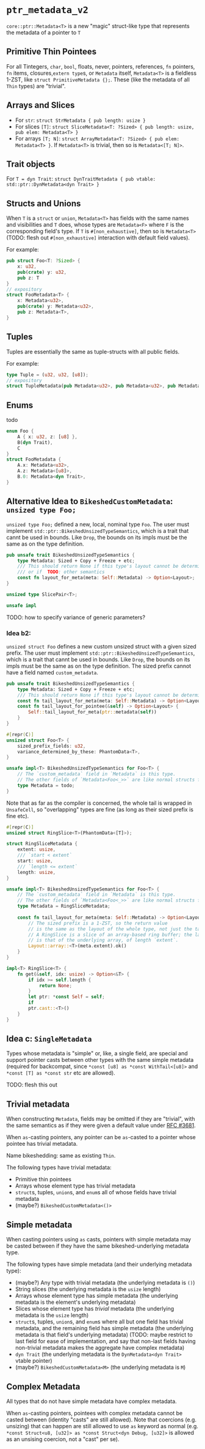 # `ptr_metadata_v2`

`core::ptr::Metadata<T>` is a new "magic" struct-like type that represents the metadata of a pointer to `T`

## Primitive Thin Pointees

For all Tintegers, `char`, `bool`, floats, never, pointers, references, `fn` pointers, `fn` items, closures,`extern type`s, or `Metadata` itself, `Metadata<T>` is a fieldless 1-ZST, like `struct PrimitiveMetadata {};`. These (like the metadata of all `Thin` types) are "trivial".

## Arrays and Slices
* For `str`: `struct StrMetadata { pub length: usize }`
* For slices `[T]`: `struct SliceMetadata<T: ?Sized> { pub length: usize, pub elem: Metadata<T> }`
* For arrays `[T; N]`: `struct ArrayMetadata<T: ?Sized> { pub elem: Metadata<T> }`. If `Metadata<T>` is trivial, then so is `Metadata<[T; N]>`.

## Trait objects

For `T = dyn Trait`: `struct DynTraitMetadata { pub vtable: std::ptr::DynMetadata<dyn Trait> }`


## Structs and Unions

When `T` is a `struct` or `union`, `Metadata<T>` has fields with the same names and visibilities and `T` does, whose types are `Metadata<F>` where `F` is the corresponding field's type. If `T` is `#[non_exhaustive]`, then so is `Metadata<T>` (TODO: flesh out `#[non_exhaustive]` interaction with default field values).

For example:

```Rust
pub struct Foo<T: ?Sized> {
	x: u32,
	pub(crate) y: u32,
	pub z: T
}
// expository
struct FooMetadata<T> {
	x: Metadata<u32>,
	pub(crate) y: Metadata<u32>,
	pub z: Metadata<T>,
}
```


## Tuples

Tuples are essentially the same as tuple-structs with all public fields.

For example:

```Rust
type Tuple = (u32, u32, [u8]);
// expository
struct TupleMetadata(pub Metadata<u32>, pub Metadata<u32>, pub Metadata<[u8]>);
```

## Enums

todo

```Rust  
enum Foo {
	A { x: u32, z: [u8] },
	B(dyn Trait),
	C
}
struct FooMetadata {
	A.x: Metadata<u32>,
	A.z: Metadata<[u8]>,
	B.0: Metadata<dyn Trait>,
}
```

## Alternative Idea to `BikeshedCustomMetadata`: `unsized type Foo;`

`unsized type Foo;` defined a new, local, nominal type `Foo`. The user must implement `std::ptr::BikeshedUnsizedTypeSemantics`, which is a trait that cannt be used in bounds. Like `Drop`, the bounds on its impls must be the same as on the type definition.

```Rust
pub unsafe trait BikeshedUnsizedTypeSemantics {
	type Metadata: Sized + Copy + Freeze + etc;
	/// This should return None if this type's layout cannot be determined statically,
	/// or if  TODO: other semantics
	const fn layout_for_meta(meta: Self::Metadata) -> Option<Layout>;
}
```

```Rust
unsized type SlicePair<T>;

unsafe impl 
```

TODO: how to specify variance of generic parameters?  


### Idea b2:

`unsized struct Foo` defines a new custom unsized struct with a given sized prefix. The user must implement `std::ptr::BikeshedUnsizedTypeSemantics`, which is a trait that cannt be used in bounds. Like `Drop`, the bounds on its impls must be the same as on the type definition. The sized prefix cannot have a field named `custom_metadata`.

```Rust
pub unsafe trait BikeshedUnsizedTypeSemantics {
	type Metadata: Sized + Copy + Freeze + etc;
	/// This should return None if this type's layout cannot be determined statically from the metadata, either from this particular metadata value (e.g. slice byte-length overflow), or in general (e.g. `CStr` or length-prefixed arrays).
	const fn tail_layout_for_meta(meta: Self::Metadata) -> Option<Layout>;
	const fn tail_layout_for_pointee(&self) -> Option<Layout> {
		Self::tail_layout_for_meta(ptr::metadata(self))
	}
}

#[repr(C)]
unsized struct Foo<T> {
	sized_prefix_fields: u32,
	variance_determined_by_these: PhantomData<T>,
}

unsafe impl<T> BikeshedUnsizedTypeSemantics for Foo<T> {
	// The `custom_metadata` field in `Metadata` is this type.
	// The other fields of `Metadata<Foo<_>>` are like normal structs for the sized prefix.
	type Metadata = todo;
}

```

Note that as far as the compiler is concerned, the whole tail is wrapped in `UnsafeCell`, so "overlapping" types are fine (as long as their sized prefix is fine etc).

```Rust
#[repr(C)]
unsized struct RingSlice<T>(PhantomData<[T]>);

struct RingSliceMetadata {
	extent: usize,
	/// `start < extent`
	start: usize,
	/// `length <= extent`
	length: usize,
}

unsafe impl<T> BikeshedUnsizedTypeSemantics for Foo<T> {
	// The `custom_metadata` field in `Metadata` is this type.
	// The other fields of `Metadata<Foo<_>>` are like normal structs for the sized prefix.
	type Metadata = RingSliceMetadata;
	
	const fn tail_layout_for_meta(meta: Self::Metadata) -> Option<Layout> {
		// The sized prefix is a 1-ZST, so the return value
		// is the same as the layout of the whole type, not just the tail.
		// A RingSlice is a slice of an array-based ring buffer; the layout
		// is that of the underlying array, of length `extent`.
		Layout::array::<T>(meta.extent).ok()
	}
}

impl<T> RingSlice<T> {
	fn get(&self, idx: usize) -> Option<&T> {
		if idx >= self.length {
			return None;
		}
		let ptr: *const Self = self;
		if 
		ptr.cast::<T>()
	}
}
```


## Idea c: `SingleMetadata`

Types whose metadata is "simple" or, like, a single field, are special and support pointer casts between other types with the same simple metadata (required for backcompat, since `*const [u8] as *const WithTail<[u8]>` and `*const [T] as *const str` etc are allowed).

TODO: flesh this out

## Trivial metadata

When constructing `Metadata`, fields may be omitted if they are "trivial", with the same semantics as if they were given a default value under [RFC #3681](https://github.com/rust-lang/rfcs/blob/master/text/3681-default-field-values.md).

When `as`-casting pointers, any pointer can be `as`-casted to a pointer whose pointee has trivial metadata.

Name bikeshedding: same as existing `Thin`.

The following types have trivial metadata:


* Primitive thin pointees
* Arrays whose element type has trivial metadata
* `struct`s, tuples, `union`s, and `enum`s all of whose fields have trivial metadata
* (maybe?) `BikeshedCustomMetadata<()>`


## Simple metadata

When casting pointers using `as` casts, pointers with simple metadata may be casted between if they have the same bikeshed-underlying metadata type.

The following types have simple metadata (and their underlying metadata type):

* (maybe?) Any type with trivial metadata (the underlying metadata is `()`)
* String slices (the underlying metadata is the `usize` length)
* Arrays whose element type has simple metadata (the underlying metadata is the element's underlying metadata)
* Slices whose element type has *trivial* metadata (the underlying metadata is the `usize` length)
* `struct`s, tuples, `union`s, and `enum`s where all but one field has trivial metadata, and the remaining field has simple metadata (the underlying metadata is that field's underlying metadata) (TODO: maybe restrict to last field for ease of implementation, and say that non-last fields having non-trivial metadata makes the aggregate have complex metadata)
* `dyn Trait` (the underlying metadata is the `DynMetadata<dyn Trait>` vtable pointer)
* (maybe?) `BikeshedCustomMetadata<M>` (the underlying metadata is `M`)

## Complex Metadata

All types that do not have simple metadata have complex metadata.

When `as`-casting pointers, pointees with complex metadata cannot be casted between (identity "casts" are still allowed). Note that coercions (e.g. unsizing) that can happen are still allowed to use `as` keyword as normal (e.g. `*const Struct<u8, [u32]> as *const Struct<dyn Debug, [u32]>` is allowed as an unsising coercion, not a "cast" per se).
